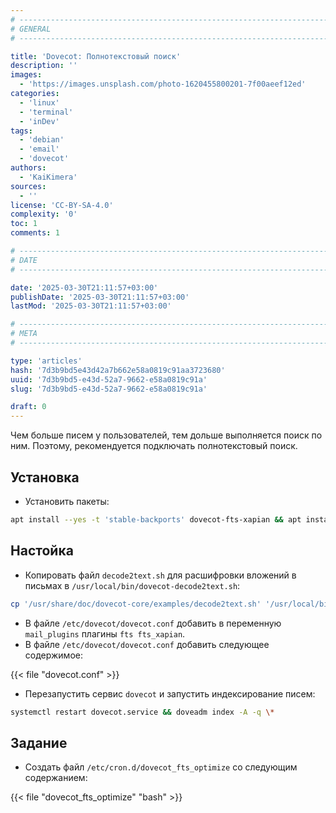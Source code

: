 ```yaml
---
# -------------------------------------------------------------------------------------------------------------------- #
# GENERAL
# -------------------------------------------------------------------------------------------------------------------- #

title: 'Dovecot: Полнотекстовый поиск'
description: ''
images:
  - 'https://images.unsplash.com/photo-1620455800201-7f00aeef12ed'
categories:
  - 'linux'
  - 'terminal'
  - 'inDev'
tags:
  - 'debian'
  - 'email'
  - 'dovecot'
authors:
  - 'KaiKimera'
sources:
  - ''
license: 'CC-BY-SA-4.0'
complexity: '0'
toc: 1
comments: 1

# -------------------------------------------------------------------------------------------------------------------- #
# DATE
# -------------------------------------------------------------------------------------------------------------------- #

date: '2025-03-30T21:11:57+03:00'
publishDate: '2025-03-30T21:11:57+03:00'
lastMod: '2025-03-30T21:11:57+03:00'

# -------------------------------------------------------------------------------------------------------------------- #
# META
# -------------------------------------------------------------------------------------------------------------------- #

type: 'articles'
hash: '7d3b9bd5e43d42a7b662e58a0819c91aa3723680'
uuid: '7d3b9bd5-e43d-52a7-9662-e58a0819c91a'
slug: '7d3b9bd5-e43d-52a7-9662-e58a0819c91a'

draft: 0
---
```


Чем больше писем у пользователей, тем дольше выполняется поиск по ним. Поэтому, рекомендуется подключать полнотекстовый поиск.

<!--more-->

## Установка

- Установить пакеты:

```bash
apt install --yes -t 'stable-backports' dovecot-fts-xapian && apt install --yes xapian-tools
```

## Настойка

- Копировать файл `decode2text.sh` для расшифровки вложений в письмах в `/usr/local/bin/dovecot-decode2text.sh`:

```bash
cp '/usr/share/doc/dovecot-core/examples/decode2text.sh' '/usr/local/bin/dovecot-decode2text.sh'
```

- В файле `/etc/dovecot/dovecot.conf` добавить в переменную `mail_plugins` плагины `fts fts_xapian`.
- В файле `/etc/dovecot/dovecot.conf` добавить следующее содержимое:

{{< file "dovecot.conf" >}}

- Перезапустить сервис `dovecot` и запустить индексирование писем:

```bash
systemctl restart dovecot.service && doveadm index -A -q \*
```

## Задание

- Создать файл `/etc/cron.d/dovecot_fts_optimize` со следующим содержанием:

{{< file "dovecot_fts_optimize" "bash" >}}
